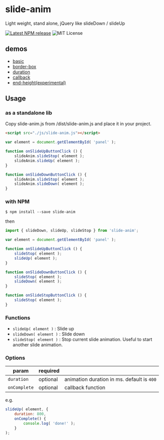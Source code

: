 # slide-anim

Light weight, stand alone, jQuery like slideDown / slideUp

[![Latest NPM release](https://img.shields.io/npm/v/slide-anim.svg)](https://www.npmjs.com/package/slide-anim)
![MIT License](https://img.shields.io/npm/l/slide-anim.svg)

## demos

- [basic](https://yomotsu.github.io/slide-anim/examples/basic.html)
- [border-box](https://yomotsu.github.io/slide-anim/examples/border-box.html)
- [duration](https://yomotsu.github.io/slide-anim/examples/duration.html)
- [callback](https://yomotsu.github.io/slide-anim/examples/callback.html)
- [end-height(experimental)](https://yomotsu.github.io/slide-anim/examples/end-height.html)

## Usage

### as a standalone lib

Copy slide-anim.js from /dist/slide-anim.js and place it in your project.

```html
<script src="./js/slide-anim.js"></script>
```

```javascript
var element = document.getElementById( 'panel' );

function onSlideUpButtonClick () {
	slideAnim.slideStop( element );
	slideAnim.slideUp( element );
}

function onSlideDownButtonClick () {
	slideAnim.slideStop( element );
	slideAnim.slideDown( element );
}
```

### with NPM

```shell
$ npm install --save slide-anim
```

then

```javascript
import { slideDown, slideUp, slideStop } from 'slide-anim';

var element = document.getElementById( 'panel' );

function onSlideUpButtonClick () {
	slideStop( element );
	slideUp( element );
}

function onSlideDownButtonClick () {
	slideStop( element );
	slideDown( element );
}

function onSlideStopButtonClick () {
	slideStop( element );
}
```

### Functions

- `slideUp( element )`  : Slide up
- `slideDown( element )` : Slide down
- `slideStop( element )` : Stop current slide animation. Useful to start another slide animation.

### Options

| param         | required |     |
| ------------- | -------- | --- |
| `duration`    | optional | animation duration in ms. default is `400` |
| `onComplete`  | optional | callback function |

e.g.
```javascript
slideUp( element, {
	duration: 800,
	onComplete() {
		console.log( 'done!' );
	}
);
```
